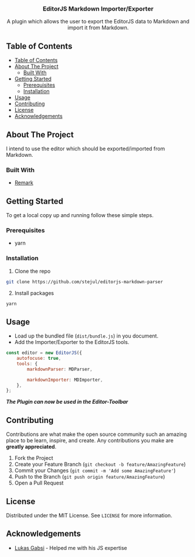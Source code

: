 <h3 align="center">EditorJS Markdown Importer/Exporter</h3>

<p align="center">
A plugin which allows the user to export the EditorJS data to Markdown and import it from Markdown.
</p>


## Table of Contents

- [Table of Contents](#table-of-contents)
- [About The Project](#about-the-project)
  - [Built With](#built-with)
- [Getting Started](#getting-started)
  - [Prerequisites](#prerequisites)
  - [Installation](#installation)
- [Usage](#usage)
- [Contributing](#contributing)
- [License](#license)
- [Acknowledgements](#acknowledgements)



## About The Project

I intend to use the editor which should be exported/imported from Markdown.

### Built With

* [Remark](https://remark.js.org/)


## Getting Started

To get a local copy up and running follow these simple steps.

### Prerequisites

- yarn

### Installation

1. Clone the repo
```sh
git clone https://github.com/stejul/editorjs-markdown-parser
```
2. Install packages
```sh
yarn
```

## Usage

- Load up the bundled file (`dist/bundle.js`) in you document.
- Add the Importer/Exporter to the EditorJS tools.

```js
const editor = new EditorJS({
    autofocuse: true,
    tools: {
        markdownParser: MDParser,

        markdownImporter: MDImporter,
    },
};
```

***The Plugin can now be used in the Editor-Toolbar***


## Contributing

Contributions are what make the open source community such an amazing place to be learn, inspire, and create. Any contributions you make are **greatly appreciated**.

1. Fork the Project
2. Create your Feature Branch (`git checkout -b feature/AmazingFeature`)
3. Commit your Changes (`git commit -m 'Add some AmazingFeature'`)
4. Push to the Branch (`git push origin feature/AmazingFeature`)
5. Open a Pull Request


## License

Distributed under the MIT License. See `LICENSE` for more information.

## Acknowledgements

* [Lukas Gabsi](https://github.com/gabsii) - Helped me with his JS expertise
